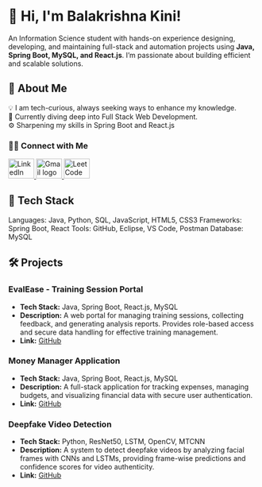 # 👋 Hi, I'm Balakrishna Kini!

An Information Science student with hands-on experience designing, developing, and maintaining full-stack and automation projects using **Java, Spring Boot, MySQL, and React.js**. I’m passionate about building efficient and scalable solutions.

## 🚀 About Me
<p align="left">
  💡 I am tech-curious, always seeking ways to enhance my knowledge. <br>
  🌱 Currently diving deep into Full Stack Web Development.<br>
  ⚙️ Sharpening my skills in Spring Boot and React.js <br>
    
</p>
  
### 🤝🏻 Connect with Me 
   <div align="left">
  <a href="http://linkedin.com/in/balakrishna-kini" target="_blank" title="Connect with me on LinkedIn">
    <img src="https://skillicons.dev/icons?i=linkedin" width="52" height="40" alt="LinkedIn logo" />
  </a>
  <a href="mailto:balakrishnakini22@gmail.com@gmail.com" target="_blank" title="Send me an email">
    <img src="https://skillicons.dev/icons?i=gmail" width="52" height="40" alt="Gmail logo" />
  </a>
  <a href="https://leetcode.com/u/Balakrishna_kini/" target="_blank" title="Solve problems with me on LeetCode">
      <img src="https://cdn.simpleicons.org/leetcode/FFA116" width="52" height="40" alt="LeetCode logo"/>
    </a>
   <div>    


## 🔧 Tech Stack
Languages: Java, Python, SQL, JavaScript, HTML5, CSS3 
Frameworks: Spring Boot, React
Tools: GitHub, Eclipse, VS Code, Postman
Database: MySQL

## 🛠️ Projects

### EvalEase - Training Session Portal
- **Tech Stack:** Java, Spring Boot, React.js, MySQL  
- **Description:** A web portal for managing training sessions, collecting feedback, and generating analysis reports. Provides role-based access and secure data handling for effective training management.  
- **Link:** [GitHub](https://github.com/Balakrishna-kini/EvalEase-A-Feedback-Collection-and-Analysis-Portal)

### Money Manager Application
- **Tech Stack:** Java, Spring Boot, React.js, MySQL  
- **Description:** A full-stack application for tracking expenses, managing budgets, and visualizing financial data with secure user authentication.  
- **Link:** [GitHub](https://github.com/Balakrishna-kini/Money-Manager-Application)

### Deepfake Video Detection
- **Tech Stack:** Python, ResNet50, LSTM, OpenCV, MTCNN  
- **Description:** A system to detect deepfake videos by analyzing facial frames with CNNs and LSTMs, providing frame-wise predictions and confidence scores for video authenticity.  
- **Link:** [GitHub](https://github.com/Balakrishna-kini/DeepfakeVideoDetection)
